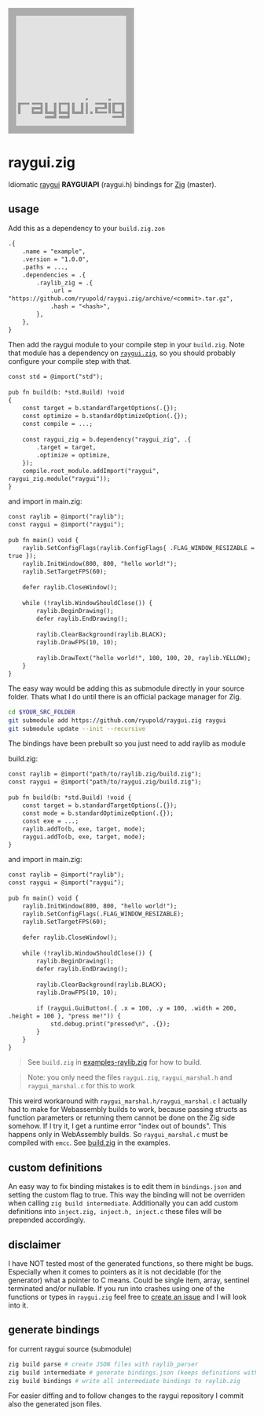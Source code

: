 ![logo](logo.png)

# raygui.zig
Idiomatic [raygui](https://github.com/raysan5/raygui) **RAYGUIAPI** (raygui.h) bindings for [Zig](https://ziglang.org/) (master).

## <a id="usage">usage</a>

Add this as a dependency to your `build.zig.zon`
```zig
.{
    .name = "example",
    .version = "1.0.0",
    .paths = ...,
    .dependencies = .{
        .raylib_zig = .{
            .url = "https://github.com/ryupold/raygui.zig/archive/<commit>.tar.gz",
            .hash = "<hash>",
        },
    },
}
```

Then add the raygui module to your compile step in your `build.zig`. Note that module has a dependency on [`raygui.zig`](https://github.com/ryupold/raygui.zig), so you should probably configure your compile step with that.
```zig
const std = @import("std");

pub fn build(b: *std.Build) !void
{
    const target = b.standardTargetOptions(.{});
    const optimize = b.standardOptimizeOption(.{});
    const compile = ...;

    const raygui_zig = b.dependency("raygui_zig", .{
        .target = target,
        .optimize = optimize,
    });
    compile.root_module.addImport("raygui", raygui_zig.module("raygui"));
}
```

and import in main.zig:
```zig
const raylib = @import("raylib");
const raygui = @import("raygui");

pub fn main() void {
    raylib.SetConfigFlags(raylib.ConfigFlags{ .FLAG_WINDOW_RESIZABLE = true });
    raylib.InitWindow(800, 800, "hello world!");
    raylib.SetTargetFPS(60);

    defer raylib.CloseWindow();

    while (!raylib.WindowShouldClose()) {
        raylib.BeginDrawing();
        defer raylib.EndDrawing();

        raylib.ClearBackground(raylib.BLACK);
        raylib.DrawFPS(10, 10);

        raylib.DrawText("hello world!", 100, 100, 20, raylib.YELLOW);
    }
}
```

The easy way would be adding this as submodule directly in your source folder.
Thats what I do until there is an official package manager for Zig.

```sh
cd $YOUR_SRC_FOLDER
git submodule add https://github.com/ryupold/raygui.zig raygui
git submodule update --init --recursive
```

The bindings have been prebuilt so you just need to add raylib as module

build.zig:
```zig
const raylib = @import("path/to/raylib.zig/build.zig");
const raygui = @import("path/to/raygui.zig/build.zig");

pub fn build(b: *std.Build) !void {
    const target = b.standardTargetOptions(.{});
    const mode = b.standardOptimizeOption(.{});
    const exe = ...;
    raylib.addTo(b, exe, target, mode);
    raygui.addTo(b, exe, target, mode);
}
```

and import in main.zig:
```zig
const raylib = @import("raylib");
const raygui = @import("raygui");

pub fn main() void {
    raylib.InitWindow(800, 800, "hello world!");
    raylib.SetConfigFlags(.FLAG_WINDOW_RESIZABLE);
    raylib.SetTargetFPS(60);

    defer raylib.CloseWindow();

    while (!raylib.WindowShouldClose()) {
        raylib.BeginDrawing();
        defer raylib.EndDrawing();
        
        raylib.ClearBackground(raylib.BLACK);
        raylib.DrawFPS(10, 10);

        if (raygui.GuiButton(.{ .x = 100, .y = 100, .width = 200, .height = 100 }, "press me!")) {
            std.debug.print("pressed\n", .{});
        }
    }
}
```

> See `build.zig` in [examples-raylib.zig](https://github.com/ryupold/examples-raylib.zig) for how to build.

> Note: you only need the files `raygui.zig`, `raygui_marshal.h` and `raygui_marshal.c` for this to work
> 
This weird workaround with `raygui_marshal.h/raygui_marshal.c` I actually had to make for Webassembly builds to work, because passing structs as function parameters or returning them cannot be done on the Zig side somehow. If I try it, I get a runtime error "index out of bounds". This happens only in WebAssembly builds. So `raygui_marshal.c` must be compiled with `emcc`. See [build.zig](https://github.com/ryupold/examples-raylib.zig/blob/main/build.zig) in the examples.

## custom definitions
An easy way to fix binding mistakes is to edit them in `bindings.json` and setting the custom flag to true. This way the binding will not be overriden when calling `zig build intermediate`. 
Additionally you can add custom definitions into `inject.zig, inject.h, inject.c` these files will be prepended accordingly.

## disclaimer
I have NOT tested most of the generated functions, so there might be bugs. Especially when it comes to pointers as it is not decidable (for the generator) what a pointer to C means. Could be single item, array, sentinel terminated and/or nullable. If you run into crashes using one of the functions or types in `raygui.zig` feel free to [create an issue](https://github.com/ryupold/raygui.zig/issues) and I will look into it.

## generate bindings 
for current raygui source (submodule)

```sh
zig build parse # create JSON files with raylib_parser
zig build intermediate # generate bindings.json (keeps definitions with custom=true)
zig build bindings # write all intermediate bindings to raylib.zig
```

For easier diffing and to follow changes to the raygui repository I commit also the generated json files.
